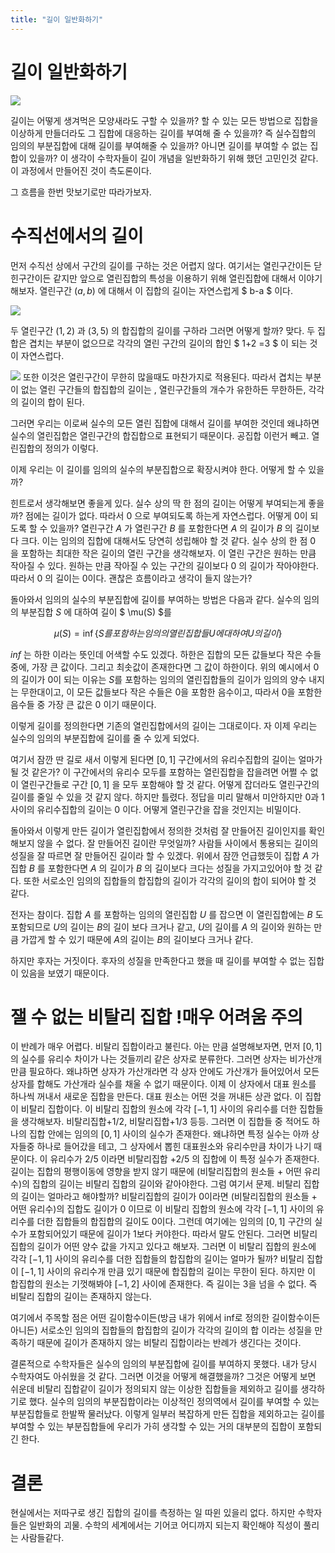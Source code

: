 ```yaml
---
title: "길이 일반화하기"
---
```


# 길이 일반화하기

![](http://leegukgeon.github.io/vitali1.png)

길이는 어떻게 생겨먹은 모양새라도 구할 수 있을까?
할 수 있는 모든 방법으로 집합을 이상하게 만들더라도 그 집합에 대응하는 길이를 부여해 줄 수 있을까?
즉 실수집합의 임의의 부분집합에 대해 길이를 부여해줄 수 있을까? 아니면 길이를 부여할 수 없는 집합이 있을까?
이 생각이 수학자들이 길이 개념을 일반화하기 위해 했던 고민인것 같다.
이 과정에서 만들어진 것이 측도론이다.

그 흐름을 한번 맛보기로만 따라가보자.

# 수직선에서의 길이

먼저 수직선 상에서 구간의 길이를 구하는 것은 어렵지 않다.
여기서는 열린구간이든 닫힌구간이든 같지만 앞으로 열린집합의 특성을 이용하기 위해 열린집합에 대해서 이야기해보자.
열린구간 $(a,b)$ 에 대해서 이 집합의 길이는 자연스럽게 $ b-a $ 이다.

![](http://leegukgeon.github.io/vitali2.png)

두 열린구간 $(1,2)$ 과 $(3,5)$ 의 합집합의 길이를 구하라 그러면 어떻게 할까?
맞다.
두 집합은 겹치는 부분이 없으므로 각각의 열린 구간의 길이의 합인 $ 1+2 =3 $ 이 되는 것이 자연스럽다.

![](http://leegukgeon.github.io/vitali3.png)
또한 이것은 열린구간이 무한히 많을때도 마찬가지로 적용된다.
따라서 겹치는 부분이 없는 열린 구간들의 합집합의 길이는 , 열린구간들의 개수가 유한하든 무한하든, 각각의 길이의 합이 된다.

그러면 우리는 이로써 실수의 모든 열린 집합에 대해서 길이를 부여한 것인데 왜냐하면 실수의 열린집합은 열린구간의 합집합으로 표현되기 때문이다. 공집합 이런거 빼고. 열린집합의 정의가 이렇다.

이제 우리는 이 길이를 임의의 실수의 부분집합으로 확장시켜야 한다. 어떻게 할 수 있을까?

힌트로서 생각해보면 좋을게 있다. 실수 상의 딱 한 점의 길이는 어떻게 부여되는게 좋을까?
점에는 길이가 없다. 따라서 $0$ 으로 부여되도록 하는게 자연스럽다. 어떻게 $0$이 되도록 할 수 있을까?
열린구간 $A$ 가 열린구간 $B$ 를 포함한다면 $A$ 의 길이가 $B$ 의 길이보다 크다. 이는 임의의 집합에 대해서도 당연히 성립해야 할 것 같다.
실수 상의 한 점 ${0}$ 을 포함하는 최대한 작은 길이의 열린 구간을 생각해보자. 이 열린 구간은 원하는 만큼 작아질 수 있다. 원하는 만큼 작아질 수 있는 구간의 길이보다 ${0}$ 의 길이가 작아야한다. 따라서 ${0}$ 의 길이는 $0$이다. 괜찮은 흐름이라고 생각이 들지 않는가?

돌아와서 임의의 실수의 부분집합에 길이를 부여하는 방법은 다음과 같다.
실수의 임의의 부분집합 $S$ 에 대하여 길이 $ \mu(S) $를

$$ \mu(S) = \inf \{S를 포함하는 임의의 열린집합들 U 에 대하여 U의 길이\} $$

$inf$ 는 하한 이라는 뜻인데 어색할 수도 있겠다.
하한은 집합의 모든 값들보다 작은 수들 중에, 가장 큰 값이다. 그리고 최솟값이 존재한다면 그 값이 하한이다.
위의 예시에서 ${0}$ 의 길이가 $0$이 되는 이유는 $S$를 포함하는 임의의 열린집합들의 길이가 임의의 양수 내지는 무한대이고, 이 모든 값들보다 작은 수들은 $0$을 포함한 음수이고, 따라서 $0$을 포함한 음수들 중 가장 큰 값은 $0$ 이기 때문이다.

이렇게 길이를 정의한다면 기존의 열린집합에서의 길이는 그대로이다.
자 이제 우리는 실수의 임의의 부분집합에 길이를 줄 수 있게 되었다.

여기서 잠깐 딴 길로 새서 이렇게 된다면 $[0,1]$ 구간에서의 유리수집합의 길이는 얼마가 될 것 같은가?
이 구간에서의 유리수 모두를 포함하는 열린집합을 잡을려면 어쩔 수 없이 열린구간들로 구간 $[0,1]$ 을 모두 포함해야 할 것 같다. 어떻게 잡더라도 열린구간의 길이를 줄일 수 있을 것 같지 않다. 하지만 틀렸다. 정답을 미리 말해서 미안하지만 0과 1사이의 유리수집합의 길이는 0 이다. 어떻게 열린구간을 잡을 것인지는 비밀이다.

돌아와서 이렇게 만든 길이가 열린집합에서 정의한 것처럼 잘 만들어진 길이인지를 확인해보지 않을 수 없다.
잘 만들어진 길이란 무엇일까?
사람들 사이에서 통용되는 길이의 성질을 잘 따르면 잘 만들어진 길이라 할 수 있겠다.
위에서 잠깐 언급했듯이 집합 $A$ 가 집합 $B$ 를 포함한다면 $A$ 의 길이가 $B$ 의 길이보다 크다는 성질을 가지고있어야 할 것 같다. 또한 서로소인 임의의 집합들의 합집합의 길이가 각각의 길이의 합이 되어야 할 것 같다.

전자는 참이다. 집합 $A$ 를 포함하는 임의의 열린집합 $U$ 를 잡으면 이 열린집합에는 $B$ 도 포함되므로 $U$의 길이는 $B$의 길이 보다 크거나 같고, $U$의 길이를 $A$ 의 길이와 원하는 만큼 가깝게 할 수 있기 때문에 $A$의 길이는 $B$의 길이보다 크거나 같다.

하지만 후자는 거짓이다. 후자의 성질을 만족한다고 했을 때 길이를 부여할 수 없는 집합이 있음을 보였기 때문이다.

# 잴 수 없는 비탈리 집합 !매우 어려움 주의

이 반례가 매우 어렵다. 비탈리 집합이라고 불린다. 아는 만큼 설명해보자면, 먼저 $[0,1]$ 의 실수를 유리수 차이가 나는 것들끼리 같은 상자로 분류한다. 그러면 상자는 비가산개만큼 필요하다. 왜냐하면 상자가 가산개라면 각 상자 안에도 가산개가 들어있어서 모든 상자를 합해도 가산개라 실수를 채울 수 없기 때문이다. 이제 이 상자에서 대표 원소를 하나씩 꺼내서 새로운 집합을 만든다. 대표 원소는 어떤 것을 꺼내든 상관 없다. 이 집합이 비탈리 집합이다.
이 비탈리 집합의 원소에 각각 $[-1,1]$ 사이의 유리수를 더한 집합들을 생각해보자. 비탈리집합$+1/2$, 비탈리집합$+1/3$ 등등. 그러면 이 집합들 중 적어도 하나의 집합 안에는 임의의 $[0,1]$ 사이의 실수가 존재한다. 왜냐하면 특정 실수는 아까 상자들중 하나로 들어갔을 테고, 그 상자에서 뽑힌 대표원소와 유리수만큼 차이가 나기 때문이다. 이 유리수가 $2/5$ 이라면 비탈리집합 $+ 2/5$ 의 집합에 이 특정 실수가 존재한다.
길이는 집합의 평행이동에 영향을 받지 않기 때문에 (비탈리집합의 원소들 + 어떤 유리수)의 집합의 길이는 비탈리 집합의 길이와 같아야한다.
그럼 여기서 문제. 비탈리 집합의 길이는 얼마라고 해야할까? 비탈리집합의 길이가 0이라면
(비탈리집합의 원소들 + 어떤 유리수)의 집합도 길이가 0 이므로
이 비탈리 집합의 원소에 각각 $[-1,1]$ 사이의 유리수를 더한 집합들의 합집합의 길이도 0이다.
그런데 여기에는 임의의 $[0,1]$ 구간의 실수가 포함되어있기 때문에 길이가 1보다 커야한다. 따라서 말도 안된다.
그러면 비탈리 집합의 길이가 어떤 양수 값을 가지고 있다고 해보자.
그러면 이 비탈리 집합의 원소에 각각 $[-1,1]$ 사이의 유리수를 더한 집합들의 합집합의 길이는 얼마가 될까?
비탈리 집합이 $[-1,1]$ 사이의 유리수개 만큼 있기 때문에 합집합의 길이는 무한이 된다.
하지만 이 합집합의 원소는 기껏해봐야 $[-1,2]$ 사이에 존재한다. 즉 길이는 3을 넘을 수 없다.
즉 비탈리 집합의 길이는 존재하지 않는다.

여기에서 주목할 점은 어떤 길이함수이든(방금 내가 위에서 inf로 정의한 길이함수이든 아니든)
서로소인 임의의 집합들의 합집합의 길이가 각각의 길이의 합 이라는 성질을 만족하기 때문에 길이가 존재하지 않는 비탈리 집합이라는 반례가 생긴다는 것이다.

결론적으로 수학자들은 실수의 임의의 부분집합에 길이를 부여하지 못했다. 내가 당시 수학자여도 아쉬웠을 것 같다.
그러면 이것을 어떻게 해결했을까?
그것은 어떻게 보면 쉬운데
비탈리 집합같이 길이가 정의되지 않는 이상한 집합들을 제외하고 길이를 생각하기로 했다.
실수의 임의의 부분집합이라는 이상적인 정의역에서 길이를 부여할 수 있는 부분집합들로 한발짝 물러났다.
이렇게 일부러 복잡하게 만든 집합을 제외하고는 길이를 부여할 수 있는 부분집합들에 우리가 가히 생각할 수 있는 거의 대부분의 집합이 포함되긴 한다.

# 결론

현실에서는 저따구로 생긴 집합의 길이를 측정하는 일 따윈 있을리 없다. 하지만 수학자들은 일반화의 괴물. 수학의 세계에서는 기어코 어디까지 되는지 확인해야 직성이 풀리는 사람들같다.
